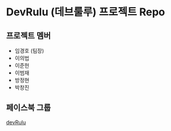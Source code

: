 # DevRulu (데브룰루) 프로젝트 Repo

## 프로젝트 멤버
* 임경호 (팀장)
* 이의법
* 이준헌
* 이범재
* 방정현
* 박창진

## 페이스북 그룹
[devRulu](https://www.facebook.com/groups/289315441209766/)

